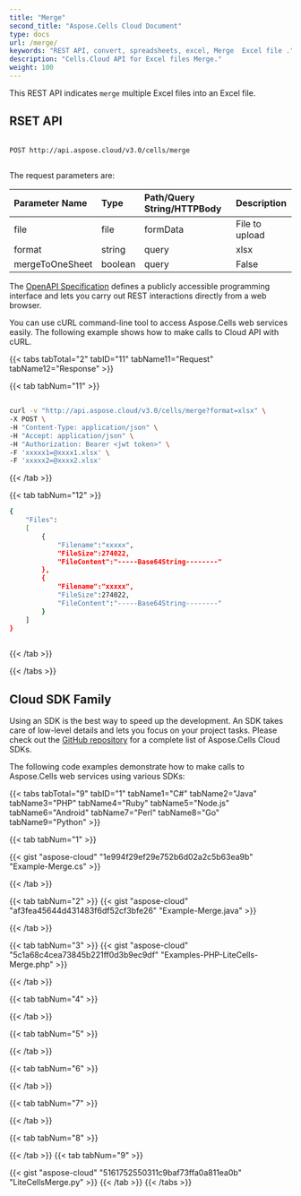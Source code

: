 ```yaml
---
title: "Merge"
second_title: "Aspose.Cells Cloud Document"
type: docs
url: /merge/
keywords: "REST API, convert, spreadsheets, excel, Merge  Excel file ."
description: "Cells.Cloud API for Excel files Merge."
weight: 100
---
```


This REST API indicates  `merge` multiple Excel files into an Excel file.

## RSET API
 
```bash
 
POST http://api.aspose.cloud/v3.0/cells/merge
 
```
The request parameters are: 
 
| Parameter Name | Type | Path/Query String/HTTPBody | Description| 
| :- | :- | :- |:- | 
| file | file | formData | File to upload |
| format | string | query | xlsx |
| mergeToOneSheet | boolean | query | False |
 
The [OpenAPI Specification](https://apireference.aspose.cloud/cells/#/LiteCells/PostMerge) defines a publicly accessible programming interface and lets you carry out REST interactions directly from a web browser.
 
You can use cURL command-line tool to access Aspose.Cells web services easily. The following example shows how to make calls to Cloud API with cURL.
 
{{< tabs tabTotal="2" tabID="11" tabName11="Request" tabName12="Response" >}}
 
{{< tab tabNum="11" >}}
 
```bash
 
curl -v "http://api.aspose.cloud/v3.0/cells/merge?format=xlsx" \
-X POST \
-H "Content-Type: application/json" \
-H "Accept: application/json" \
-H "Authorization: Bearer <jwt token>" \
-F 'xxxxx1=@xxxx1.xlsx' \
-F 'xxxxx2=@xxxx2.xlsx'  
```
 
{{< /tab >}}
 
{{< tab tabNum="12" >}}
 
```bash
{
    "Files":
    [
        { 
            "Filename":"xxxxx",
            "FileSize":274022,
            "FileContent":"-----Base64String--------"
        },
        { 
            "Filename":"xxxxx",
            "FileSize":274022,
            "FileContent":"-----Base64String--------"
        }
    ]
}
 
```
 
{{< /tab >}}
 
{{< /tabs >}}
 
## Cloud SDK Family

Using an SDK is the best way to speed up the development. An SDK takes care of low-level details and lets you focus on your project tasks. Please check out the [GitHub repository](https://github.com/aspose-cells-cloud) for a complete list of Aspose.Cells Cloud SDKs.

The following code examples demonstrate how to make calls to Aspose.Cells web services using various SDKs:


{{< tabs tabTotal="9" tabID="1" tabName1="C#" tabName2="Java" tabName3="PHP" tabName4="Ruby" tabName5="Node.js" tabName6="Android" tabName7="Perl" tabName8="Go" tabName9="Python" >}}

{{< tab tabNum="1" >}}

{{< gist "aspose-cloud" "1e994f29ef29e752b6d02a2c5b63ea9b" "Example-Merge.cs" >}}

{{< /tab >}}

{{< tab tabNum="2" >}}
{{< gist "aspose-cloud" "af3fea45644d431483f6df52cf3bfe26" "Example-Merge.java" >}}

{{< /tab >}}

{{< tab tabNum="3" >}}
{{< gist "aspose-cloud" "5c1a68c4cea73845b221ff0d3b9ec9df" "Examples-PHP-LiteCells-Merge.php" >}}

{{< /tab >}}

{{< tab tabNum="4" >}}


{{< /tab >}}

{{< tab tabNum="5" >}}


{{< /tab >}}

{{< tab tabNum="6" >}}


{{< /tab >}}

{{< tab tabNum="7" >}}


{{< /tab >}}

{{< tab tabNum="8" >}}


{{< /tab >}}
{{< tab tabNum="9" >}}

{{< gist "aspose-cloud" "5161752550311c9baf73ffa0a811ea0b" "LiteCellsMerge.py" >}}
{{< /tab >}}
{{< /tabs >}}
